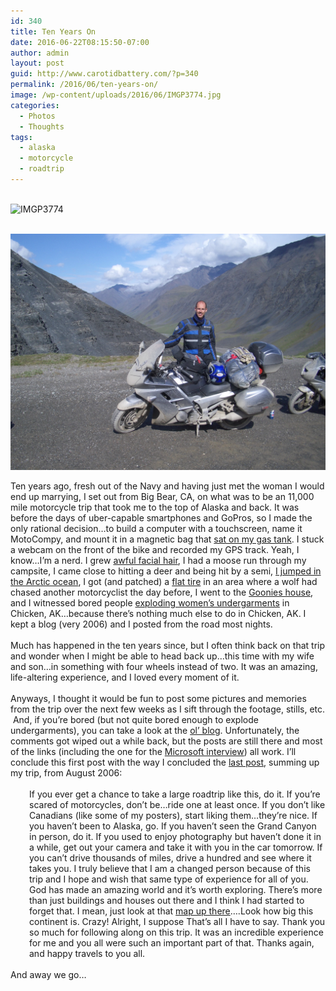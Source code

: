 ```yaml
---
id: 340
title: Ten Years On
date: 2016-06-22T08:15:50-07:00
author: admin
layout: post
guid: http://www.carotidbattery.com/?p=340
permalink: /2016/06/ten-years-on/
image: /wp-content/uploads/2016/06/IMGP3774.jpg
categories:
  - Photos
  - Thoughts
tags:
  - alaska
  - motorcycle
  - roadtrip
---
```

<div class="" data-block="true" data-editor="epr4r" data-offset-key="8mn2f-0-0">
  <div class="_1mf _1mj" data-offset-key="8mn2f-0-0">
     
  </div>
  
  <div class="_1mf _1mj" data-offset-key="8mn2f-0-0">
    <img class="  wp-image-355 aligncenter" src="https://i1.wp.com/www.carotidbattery.com/wp-content/uploads/2016/06/IMGP3774.jpg?resize=639%2C479" alt="IMGP3774" width="639" height="479" srcset="https://i1.wp.com/carotidbattery.com/wp-content/uploads/2016/06/IMGP3774.jpg?w=2304 2304w, https://i1.wp.com/carotidbattery.com/wp-content/uploads/2016/06/IMGP3774.jpg?resize=300%2C225 300w, https://i1.wp.com/carotidbattery.com/wp-content/uploads/2016/06/IMGP3774.jpg?resize=768%2C576 768w, https://i1.wp.com/carotidbattery.com/wp-content/uploads/2016/06/IMGP3774.jpg?resize=1024%2C768 1024w, https://i1.wp.com/carotidbattery.com/wp-content/uploads/2016/06/IMGP3774.jpg?resize=700%2C525 700w, https://i1.wp.com/carotidbattery.com/wp-content/uploads/2016/06/IMGP3774.jpg?w=1280 1280w, https://i1.wp.com/carotidbattery.com/wp-content/uploads/2016/06/IMGP3774.jpg?w=1920 1920w" sizes="(max-width: 639px) 100vw, 639px" data-recalc-dims="1" />
  </div>

<div class="_1mf _1mj" data-offset-key="8mn2f-0-0">
     
  </div>
  
![Ten Years On Image](/wp-content/uploads/2016/06/IMGP3774.jpg)
  
  <div class="_1mf _1mj" data-offset-key="8mn2f-0-0">
    <span data-offset-key="8mn2f-0-0"><span data-text="true">Ten years ago, fresh out of the Navy and having just met the woman I would end up marrying, I set out from Big Bear, CA, on what was to be an 11,000 mile motorcycle trip that took me to the top of Alaska and back. It was before the days of uber-capable smartphones and GoPros, so I made the only rational decision&#8230;to build a computer with a touchscreen, name it MotoCompy, and mount it in a magnetic bag that <a href="https://www.flickr.com/photos/carotidbattery/172487267/in/photostream/" target="_blank">sat on my gas tank</a>. I stuck a webcam on the front of the bike and recorded my GPS track. Yeah, I know&#8230;I’m a nerd. I grew <a href="https://www.flickr.com/photos/carotidbattery/240269052/" target="_blank">awful facial hair</a>, I had a moose run through my campsite, I came close to hitting a deer and being hit by a semi, <a href="https://www.flickr.com/photos/carotidbattery/187131580/" target="_blank">I jumped in the Arctic ocean</a>, I got (and patched) a <a href="https://www.flickr.com/photos/carotidbattery/187124056/" target="_blank">flat tire</a> in an area where a wolf had chased another motorcyclist the day before, I went to the <a href="https://www.flickr.com/photos/carotidbattery/178861890/" target="_blank">Goonies house</a>, and I witnessed bored people <a href="https://www.youtube.com/watch?v=CQiBtbFqzq8" target="_blank">exploding women’s undergarments</a> in Chicken, AK&#8230;because there’s nothing much else to do in Chicken, AK. I kept a blog (very 2006) and I posted from the road most nights. </span></span>
  </div>
</div>

<div class="" data-block="true" data-editor="epr4r" data-offset-key="8qool-0-0">
  <div class="_1mf _1mj" data-offset-key="8qool-0-0">
    <span data-offset-key="8qool-0-0"> </span>
  </div>
</div>

<div class="" data-block="true" data-editor="epr4r" data-offset-key="bvn8j-0-0">
  <div class="_1mf _1mj" data-offset-key="bvn8j-0-0">
    <span data-offset-key="bvn8j-0-0"><span data-text="true">Much has happened in the ten years since, but I often think back on that trip and wonder when I might be able to head back up&#8230;this time with my wife and son&#8230;in something with four wheels instead of two. It was an amazing, life-altering experience, and I loved every moment of it. </span></span>
  </div>
</div>

<div class="" data-block="true" data-editor="epr4r" data-offset-key="fb23d-0-0">
  <div class="_1mf _1mj" data-offset-key="fb23d-0-0">
    <span data-offset-key="fb23d-0-0"> </span>
  </div>
</div>

<div class="" data-block="true" data-editor="epr4r" data-offset-key="fkc4i-0-0">
  <div class="_1mf _1mj" data-offset-key="fkc4i-0-0">
    <span data-offset-key="fkc4i-0-0"><span data-text="true">Anyways, I thought it would be fun to post some pictures and memories from the trip over the next few weeks as I sift through the footage, stills, etc.  And, if you’re bored (but not quite bored enough to explode undergarments), you can take a look at the <a href="http://old.carotidbattery.com/category/mototrip/" target="_blank">ol’ blog</a>. Unfortunately, the comments got wiped out a while back, but the posts are still there and most of the links (including the one for the <a href="https://channel9.msdn.com/Blogs/Tina/San-Diego-to-Alaska-with-a-blog-a-camera-and-two-wheels/" target="_blank">Microsoft interview</a>) all work. I’ll conclude this first post with the way I concluded the <a href="http://old.carotidbattery.com/2006/08/18/after-the-arctic-2/" target="_blank">last post</a>, summing up my trip, from August 2006: </span></span>
  </div>
</div>

<div class="" data-block="true" data-editor="epr4r" data-offset-key="2obcf-0-0">
  <div class="_1mf _1mj" data-offset-key="2obcf-0-0">
    <span data-offset-key="2obcf-0-0"> </span>
  </div>
</div>

<div class="" data-block="true" data-editor="epr4r" data-offset-key="1m701-0-0">
  <div class="_1mf _1mj" style="padding-left: 30px;" data-offset-key="1m701-0-0">
    <span data-offset-key="1m701-0-0"><span data-text="true">If you ever get a chance to take a large roadtrip like this, do it. If you’re scared of motorcycles, don’t be…ride one at least once. If you don’t like Canadians (like some of my posters), start liking them…they’re nice. If you haven’t been to Alaska, go. If you haven’t seen the Grand Canyon in person, do it. If you used to enjoy photography but haven’t done it in a while, get out your camera and take it with you in the car tomorrow. If you can’t drive thousands of miles, drive a hundred and see where it takes you. I truly believe that I am a changed person because of this trip and I hope and wish that same type of experience for all of you. God has made an amazing world and it’s worth exploring. There’s more than just buildings and houses out there and I think I had started to forget that. I mean, just look at that <a href="https://www.flickr.com/photos/carotidbattery/218254386/" target="_blank">map up there</a>….Look how big this continent is. Crazy! Alright, I suppose That’s all I have to say. Thank you so much for following along on this trip. It was an incredible experience for me and you all were such an important part of that. Thanks again, and happy travels to you all.</span></span>
  </div>
</div>

<div class="" data-block="true" data-editor="epr4r" data-offset-key="6v4et-0-0">
  <div class="_1mf _1mj" data-offset-key="6v4et-0-0">
    <span data-offset-key="6v4et-0-0"> </span>
  </div>
</div>

<div class="" data-block="true" data-editor="epr4r" data-offset-key="1eff2-0-0">
  <div class="_1mf _1mj" data-offset-key="1eff2-0-0">
    <span data-offset-key="1eff2-0-0"><span data-text="true">And away we go&#8230;</span></span>
  </div>
</div>
